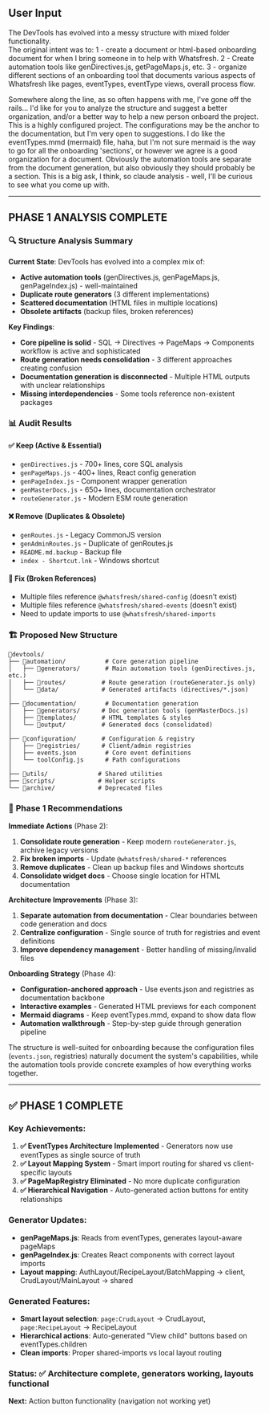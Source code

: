 ## User Input
The DevTools has evolved into a messy structure with mixed folder functionality.  
The original intent was to: 
1 - create a document or html-based onboarding document for when I bring someone in to help with Whatsfresh.
2 - Create automation tools like genDirectives.js, getPageMaps.js, etc.
3 - organize different sections of an onboarding tool that documents various aspects of Whatsfresh like pages, eventTypes, eventType views, overall process flow.  

Somewhere along the line, as so often happens with me, I've gone off the rails... I'd like for you to analyze the structure and suggest a better organization, and/or a better way to help a new person onboard the project.  This is a highly configured project.  The configurations may be the anchor to the documentation, but I'm very open to suggestions.  I do like the eventTypes.mmd (mermaid) file, haha, but I'm not sure mermaid is the way to go for all the onboarding 'sections', or however we agree is a good organization for a document.  Obviously the automation tools are separate from the document generation, but also obviously they should probably be a section.  This is a big ask, I think, so claude analysis - well, I'll be curious to see what you come up with.

---

## PHASE 1 ANALYSIS COMPLETE

### 🔍 **Structure Analysis Summary**

**Current State**: DevTools has evolved into a complex mix of:
- **Active automation tools** (genDirectives.js, genPageMaps.js, genPageIndex.js) - well-maintained
- **Duplicate route generators** (3 different implementations)
- **Scattered documentation** (HTML files in multiple locations)
- **Obsolete artifacts** (backup files, broken references)

**Key Findings**:
- **Core pipeline is solid** - SQL → Directives → PageMaps → Components workflow is active and sophisticated
- **Route generation needs consolidation** - 3 different approaches creating confusion
- **Documentation generation is disconnected** - Multiple HTML outputs with unclear relationships
- **Missing interdependencies** - Some tools reference non-existent packages

### 📊 **Audit Results**

#### **✅ Keep (Active & Essential)**
- `genDirectives.js` - 700+ lines, core SQL analysis
- `genPageMaps.js` - 400+ lines, React config generation  
- `genPageIndex.js` - Component wrapper generation
- `genMasterDocs.js` - 650+ lines, documentation orchestrator
- `routeGenerator.js` - Modern ESM route generation

#### **❌ Remove (Duplicates & Obsolete)**
- `genRoutes.js` - Legacy CommonJS version
- `genAdminRoutes.js` - Duplicate of genRoutes.js
- `README.md.backup` - Backup file
- `index - Shortcut.lnk` - Windows shortcut

#### **🔧 Fix (Broken References)**
- Multiple files reference `@whatsfresh/shared-config` (doesn't exist)
- Multiple files reference `@whatsfresh/shared-events` (doesn't exist)
- Need to update imports to use `@whatsfresh/shared-imports`

### 🏗️ **Proposed New Structure**

```
📁devtools/
├── 📁automation/           # Core generation pipeline
│   ├── 📁generators/       # Main automation tools (genDirectives.js, etc.)
│   ├── 📁routes/          # Route generation (routeGenerator.js only)
│   └── 📁data/            # Generated artifacts (directives/*.json)
│
├── 📁documentation/        # Documentation generation
│   ├── 📁generators/      # Doc generation tools (genMasterDocs.js)
│   ├── 📁templates/       # HTML templates & styles
│   └── 📁output/          # Generated docs (consolidated)
│
├── 📁configuration/       # Configuration & registry
│   ├── 📁registries/      # Client/admin registries
│   ├── events.json        # Core event definitions
│   └── toolConfig.js      # Path configurations
│
├── 📁utils/              # Shared utilities
├── 📁scripts/            # Helper scripts
└── 📁archive/            # Deprecated files
```

### 🎯 **Phase 1 Recommendations**

**Immediate Actions** (Phase 2):
1. **Consolidate route generation** - Keep modern `routeGenerator.js`, archive legacy versions
2. **Fix broken imports** - Update `@whatsfresh/shared-*` references
3. **Remove duplicates** - Clean up backup files and Windows shortcuts
4. **Consolidate widget docs** - Choose single location for HTML documentation

**Architecture Improvements** (Phase 3):
1. **Separate automation from documentation** - Clear boundaries between code generation and docs
2. **Centralize configuration** - Single source of truth for registries and event definitions
3. **Improve dependency management** - Better handling of missing/invalid files

**Onboarding Strategy** (Phase 4):
- **Configuration-anchored approach** - Use events.json and registries as documentation backbone
- **Interactive examples** - Generated HTML previews for each component
- **Mermaid diagrams** - Keep eventTypes.mmd, expand to show data flow
- **Automation walkthrough** - Step-by-step guide through generation pipeline

The structure is well-suited for onboarding because the configuration files (`events.json`, registries) naturally document the system's capabilities, while the automation tools provide concrete examples of how everything works together.

---

## ✅ PHASE 1 COMPLETE

### **Key Achievements:**
1. **✅ EventTypes Architecture Implemented** - Generators now use eventTypes as single source of truth
2. **✅ Layout Mapping System** - Smart import routing for shared vs client-specific layouts  
3. **✅ PageMapRegistry Eliminated** - No more duplicate configuration
4. **✅ Hierarchical Navigation** - Auto-generated action buttons for entity relationships

### **Generator Updates:**
- **genPageMaps.js**: Reads from eventTypes, generates layout-aware pageMaps
- **genPageIndex.js**: Creates React components with correct layout imports
- **Layout mapping**: AuthLayout/RecipeLayout/BatchMapping → client, CrudLayout/MainLayout → shared

### **Generated Features:**
- **Smart layout selection**: `page:CrudLayout` → CrudLayout, `page:RecipeLayout` → RecipeLayout
- **Hierarchical actions**: Auto-generated "View child" buttons based on eventTypes.children
- **Clean imports**: Proper shared-imports vs local layout routing

### **Status:** ✅ Architecture complete, generators working, layouts functional

**Next:** Action button functionality (navigation not working yet)

